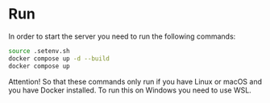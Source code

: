 # Run
In order to start the server you need to run the following commands:
```bash
source .setenv.sh
docker compose up -d --build
docker compose up
```
Attention! So that these commands only run if you have Linux or macOS and you have Docker installed. To run this on Windows you need to use WSL.